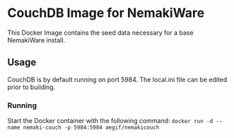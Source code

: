 # CouchDB Image for NemakiWare
This Docker Image contains the seed data necessary for a base NemakiWare install.

## Usage
CouchDB is by default running on port 5984. The local.ini file can be edited prior to building.

### Running
Start the Docker container with the following command:
`docker run -d --name nemaki-couch -p 5984:5984 aegif/nemakicouch`
